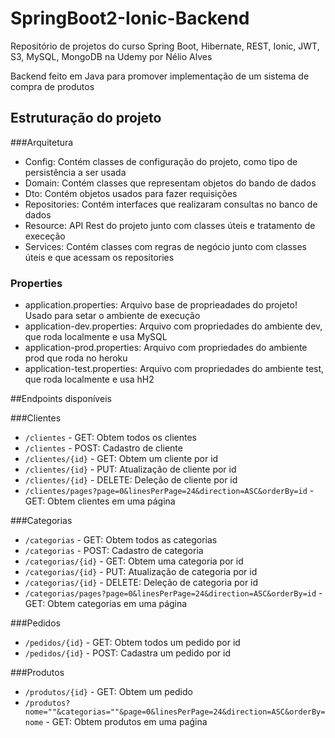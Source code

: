 # SpringBoot2-Ionic-Backend
Repositório de projetos do curso Spring Boot, Hibernate, REST, Ionic, JWT, S3, MySQL, MongoDB na Udemy por Nélio Alves

Backend feito em Java para promover implementação de um sistema de compra de produtos

## Estruturação do projeto

###Arquitetura

- Config: Contém classes de configuração do projeto, como tipo de persistência a ser usada
- Domain: Contém classes que representam objetos do bando de dados
- Dto: Contém objetos usados para fazer requisições
- Repositories: Contém interfaces que realizaram consultas no banco de dados
- Resource: API Rest do projeto junto com classes úteis e tratamento de execeção
- Services: Contém classes com regras de negócio junto com classes úteis e que acessam os repositories

### Properties

- application.properties: Arquivo base de proprieadades do projeto! Usado para setar o ambiente de execução
- application-dev.properties: Arquivo com propriedades do ambiente dev, que roda localmente e usa MySQL
- application-prod.properties: Arquivo com propriedades do ambiente prod que roda no heroku
- application-test.properties: Arquivo com propriedades do ambiente test, que roda localmente e usa hH2

##Endpoints disponíveis

###Clientes

- `/clientes` - GET: Obtem todos os clientes
- `/clientes` - POST: Cadastro de cliente
- `/clientes/{id}` - GET: Obtem um cliente por id
- `/clientes/{id}` - PUT: Atualização de cliente por id
- `/clientes/{id}` - DELETE: Deleção de cliente por id
- `/clientes/pages?page=0&linesPerPage=24&direction=ASC&orderBy=id` - GET: Obtem clientes em uma página

###Categorias

- `/categorias` - GET: Obtem todos as categorias
- `/categorias` - POST: Cadastro de categoria
- `/categorias/{id}` - GET: Obtem uma categoria por id
- `/categorias/{id}` - PUT: Atualização de categoria por id
- `/categorias/{id}` - DELETE: Deleção de categoria por id
- `/categorias/pages?page=0&linesPerPage=24&direction=ASC&orderBy=id` - GET: Obtem categorias em uma página

###Pedidos

- `/pedidos/{id}` - GET: Obtem todos um pedido por id
- `/pedidos/{id}` - POST: Cadastra um pedido por id

###Produtos

- `/produtos/{id}` - GET: Obtem um pedido
- `/produtos?nome=""&categorias=""&page=0&linesPerPage=24&direction=ASC&orderBy=nome` - GET: Obtem produtos em uma paǵina
